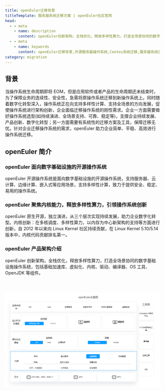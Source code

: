```yaml
---
title: openEuler迁移背景
titleTemplate: 服务器系统迁移方案 | openEuler社区官网
head:
  - - meta
    - name: description
      content: openEuler创新架构，全栈优化，释放多样性算力，打造全场景协同的数字基础设施操作系统，包括基础加速库、虚拟化、内核、驱动、编译器、OS 工具、OpenJDK 等组件。想要了解更多系统迁移相关信息，欢迎访问openEuler官网。
  - - meta
    - name: keywords
      content: openEuler迁移背景,开源服务器操作系统,Centos系统迁移,服务器系统迁移,Linux迁移,服务器安装linux系统
category: migration
---
```


## 背景

当操作系统生命周期即将 EOM，但是应用软件或者产品的生命周期还未结束时，为了保障业务的连续性、安全性，急需将原操作系统迁移到新操作系统上。同时随着数字化转型深入，操作系统正在向支持多样性计算、支持全场景的方向发展，促使操作系统进行架构创新，企业面临迁移操作系统的刚性需求。企业一方面需要做好操作系统选型(如持续演进、全场景支持、可靠、稳定等)，支撑企业持续发展、产品创新、数字化转型；另一方面需要有系统性的迁移方案及工具，保障迁移无忧。针对企业迁移操作系统的需求，openEuler 助力企业简单、平稳、高效进行操作系统迁移。

## openEuler 简介

### openEuler 面向数字基础设施的开源操作系统

openEuler 开源操作系统是面向数字基础设施的开源操作系统，支持服务器、云计算、边缘计算、嵌入式等应用场景，支持多样性计算，致力于提供安全、稳定、易用的操作系统。

### openEuler 聚焦内核能力，释放多样性算力，引领操作系统创新

openEuler 原生开源，独立演进，从三个层次实现持续发展，助力企业数字化转型。内核创新：在多核调度、多样性算力，以内存为中心新架构的支持等方面进行创新，自 2012 年以来向 Linux Kernel 社区持续贡献，在 Linux Kernel 5.10/5.14 版本中，内核代码贡献排名第一。

### openEuler 产品架构介绍

openEuler 创新架构，全栈优化，释放多样性算力，打造全场景协同的数字基础设施操作系统，包括基础加速库、虚拟化、内核、驱动、编译器、OS 工具、OpenJDK 等组件。

<img src="./framework.png" class="img"/>

<style lang="scss" scoped>
    .img{
        margin-top:40px;
    }
</style>
